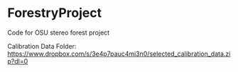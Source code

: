 # ForestryProject
Code for OSU stereo forest project

Calibration Data Folder:
https://www.dropbox.com/s/3e4p7pauc4mi3n0/selected_calibration_data.zip?dl=0
